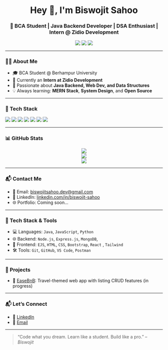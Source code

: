 <h1 align="center">Hey 👋, I'm Biswojit Sahoo</h1>
<h3 align="center">🚀 BCA Student | Java Backend Developer | DSA Enthusiast | Intern @ Zidio Development</h3>

<p align="center">
  <a href="mailto:sahoobiswojit165v@gmail.com"><img src="https://img.shields.io/badge/Gmail-red?style=for-the-badge&logo=gmail&logoColor=white" /></a>
  <a href="https://github.com/BISWOJIT63"><img src="https://img.shields.io/badge/GitHub-000?style=for-the-badge&logo=github&logoColor=white" /></a>
  <a href="https://www.linkedin.com/in/biswojit-sahoo63/"><img src="https://img.shields.io/badge/LinkedIn-blue?style=for-the-badge&logo=linkedin&logoColor=white" /></a>
</p>

---

### 👨‍💻 About Me

- 🎓 BCA Student @ Berhampur University  
- 💼 Currently an **Intern at Zidio Development**
- 📘 Passionate about **Java Backend, Web Dev, and Data Structures**
- 💡 Always learning: **MERN Stack**, **System Design**, and **Open Source**

---

### 🚀 Tech Stack

<p>
  <img src="https://img.shields.io/badge/Java-%23ED8B00.svg?style=for-the-badge&logo=java&logoColor=white"/>
  <img src="https://img.shields.io/badge/Javascript-%23F7DF1E.svg?style=for-the-badge&logo=javascript&logoColor=black"/>
  <img src="https://img.shields.io/badge/Node.js-%23339933.svg?style=for-the-badge&logo=node.js&logoColor=white"/>
  <img src="https://img.shields.io/badge/Express.js-%23000000.svg?style=for-the-badge&logo=express&logoColor=white"/>
  <img src="https://img.shields.io/badge/MongoDB-%2347A248.svg?style=for-the-badge&logo=mongodb&logoColor=white"/>
  <img src="https://img.shields.io/badge/HTML5-%23E34F26.svg?style=for-the-badge&logo=html5&logoColor=white"/>
  <img src="https://img.shields.io/badge/CSS3-%231572B6.svg?style=for-the-badge&logo=css3&logoColor=white"/>
</p>

---

### 📊 GitHub Stats

<p align="center">
  <img src="https://github-readme-stats.vercel.app/api?username=BISWOJIT63&show_icons=true&theme=tokyonight" />
  <br>
  <img src="https://github-readme-streak-stats.herokuapp.com?user=BISWOJIT63&theme=tokyonight" />
  <br>
  <img src="https://github-readme-stats.vercel.app/api/top-langs/?username=BISWOJIT63&layout=compact&theme=tokyonight" />
</p>

---

### 📬 Contact Me

- 📧 Email: [biswojitsahoo.dev@gmail.com](mailto:sahoobiswojit165@gmail.com)
- 💼 LinkedIn: [linkedin.com/in/biswojit-sahoo](https://github.com/BISWOJIT63)
- 🌐 Portfolio: Coming soon...

---

### 🧠 Tech Stack & Tools

- 💻 Languages: `Java`, `JavaScript`, `Python`
- 🌐 Backend: `Node.js`, `Express.js`, `MongoDB`,
- 🎨 Frontend: `EJS`, `HTML`, `CSS`, `Bootstrap`, `React` , `Tailwind`
- 🛠️ Tools: `Git`, `GitHub`, `VS Code`, `Postman`

---


### 🚀 Projects

- 🔗 [EaseBnB](#): Travel-themed web app with listing CRUD features (in progress)

---

### 📬 Let’s Connect

- 🔗 [LinkedIn](https://www.linkedin.com/in/biswojit-sahoo63?utm_source=share&utm_campaign=share_via&utm_content=profile&utm_medium=android_app)
- 💌 [Email](sahoobiswojit165@gmail.com)

---

> “Code what you dream. Learn like a student. Build like a pro.” – *Biswojit*
